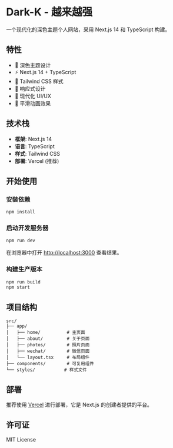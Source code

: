 # Dark-K - 越来越强

一个现代化的深色主题个人网站，采用 Next.js 14 和 TypeScript 构建。

## 特性

- 🌙 深色主题设计
- ⚡ Next.js 14 + TypeScript
- 🎨 Tailwind CSS 样式
- 📱 响应式设计
- 🎯 现代化 UI/UX
- 🔄 平滑动画效果

## 技术栈

- **框架**: Next.js 14
- **语言**: TypeScript
- **样式**: Tailwind CSS
- **部署**: Vercel (推荐)

## 开始使用

### 安装依赖

```bash
npm install
```

### 启动开发服务器

```bash
npm run dev
```

在浏览器中打开 [http://localhost:3000](http://localhost:3000) 查看结果。

### 构建生产版本

```bash
npm run build
npm start
```

## 项目结构

```
src/
├── app/
│   ├── home/          # 主页面
│   ├── about/         # 关于页面
│   ├── photos/        # 照片页面
│   ├── wechat/        # 微信页面
│   └── layout.tsx     # 布局组件
├── components/        # 可复用组件
└── styles/           # 样式文件
```

## 部署

推荐使用 [Vercel](https://vercel.com/) 进行部署，它是 Next.js 的创建者提供的平台。

## 许可证

MIT License 